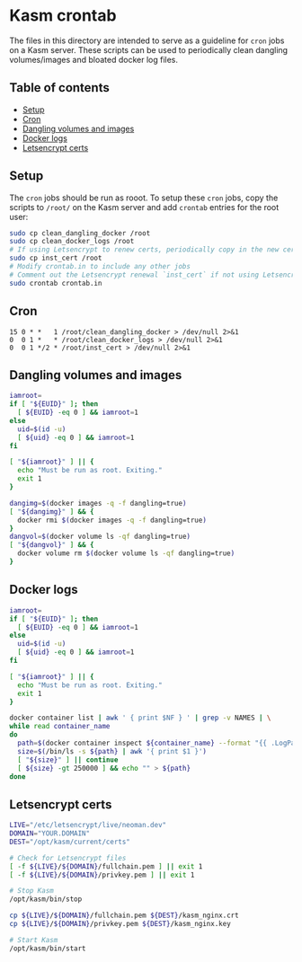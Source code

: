 # Kasm crontab

The files in this directory are intended to serve as a guideline for
`cron` jobs on a Kasm server. These scripts can be used to periodically
clean dangling volumes/images and bloated docker log files.

## Table of contents

- [Setup](#setup)
- [Cron](#cron)
- [Dangling volumes and images](#dangling-volumes-and-images)
- [Docker logs](#docker-logs)
- [Letsencrypt certs](#letsencrypt-certs)

## Setup

The `cron` jobs should be run as rooot. To setup these `cron` jobs,
copy the scripts to `/root/` on the Kasm server and add `crontab`
entries for the root user:

```bash
sudo cp clean_dangling_docker /root
sudo cp clean_docker_logs /root
# If using Letsencrypt to renew certs, periodically copy in the new certificate
sudo cp inst_cert /root
# Modify crontab.in to include any other jobs
# Comment out the Letsencrypt renewal `inst_cert` if not using Letsencrypt
sudo crontab crontab.in
```

## Cron

```
15 0 * *   1 /root/clean_dangling_docker > /dev/null 2>&1
0  0 1 *   * /root/clean_docker_logs > /dev/null 2>&1
0  0 1 */2 * /root/inst_cert > /dev/null 2>&1
```

## Dangling volumes and images

```bash
iamroot=
if [ "${EUID}" ]; then
  [ ${EUID} -eq 0 ] && iamroot=1
else
  uid=$(id -u)
  [ ${uid} -eq 0 ] && iamroot=1
fi

[ "${iamroot}" ] || {
  echo "Must be run as root. Exiting."
  exit 1
}

dangimg=$(docker images -q -f dangling=true)
[ "${dangimg}" ] && {
  docker rmi $(docker images -q -f dangling=true)
}
dangvol=$(docker volume ls -qf dangling=true)
[ "${dangvol}" ] && {
  docker volume rm $(docker volume ls -qf dangling=true)
}
```

## Docker logs

```bash
iamroot=
if [ "${EUID}" ]; then
  [ ${EUID} -eq 0 ] && iamroot=1
else
  uid=$(id -u)
  [ ${uid} -eq 0 ] && iamroot=1
fi

[ "${iamroot}" ] || {
  echo "Must be run as root. Exiting."
  exit 1
}

docker container list | awk ' { print $NF } ' | grep -v NAMES | \
while read container_name
do
  path=$(docker container inspect ${container_name} --format "{{ .LogPath }}")
  size=$(/bin/ls -s ${path} | awk '{ print $1 }')
  [ "${size}" ] || continue
  [ ${size} -gt 250000 ] && echo "" > ${path}
done
```

## Letsencrypt certs

```bash
LIVE="/etc/letsencrypt/live/neoman.dev"
DOMAIN="YOUR.DOMAIN"
DEST="/opt/kasm/current/certs"

# Check for Letsencrypt files
[ -f ${LIVE}/${DOMAIN}/fullchain.pem ] || exit 1
[ -f ${LIVE}/${DOMAIN}/privkey.pem ] || exit 1

# Stop Kasm
/opt/kasm/bin/stop

cp ${LIVE}/${DOMAIN}/fullchain.pem ${DEST}/kasm_nginx.crt
cp ${LIVE}/${DOMAIN}/privkey.pem ${DEST}/kasm_nginx.key

# Start Kasm
/opt/kasm/bin/start
```
